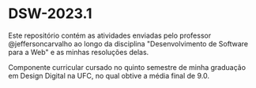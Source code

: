 # DSW-2023.1

Este repositório contém as atividades enviadas pelo professor @jeffersoncarvalho ao longo da disciplina "Desenvolvimento de Software para a Web" e as minhas resoluções delas.

Componente curricular cursado no quinto semestre de minha graduação em Design Digital na UFC, no qual obtive a média final de 9.0.
